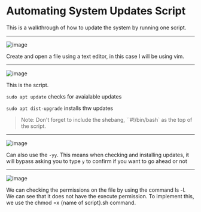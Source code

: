 # Automating System Updates Script

 This is a walkthrough of how to update the system by running one script.
 
 ---
 
 ![image](https://user-images.githubusercontent.com/107522496/197343906-490afd91-bf95-43f4-8a8a-24660a5390c2.png)

 Create and open a file using a text editor, in this case I will be using vim.
 
 ---
 
![image](https://user-images.githubusercontent.com/107522496/197344187-a99e0cf7-3911-48ff-840a-2fae10cedd13.png)

 This is the script.
 
 `sudo apt update` checks for avaialable updates
 
 `sudo apt dist-upgrade` installs thw updates
 
 > Note: Don't forget to include the shebang, ``#!/bin/bash` as the top of the script.  

---

![image](https://user-images.githubusercontent.com/107522496/197344227-dc2f08b9-bc20-4a01-8c08-773d0e66426a.png)

Can also use the `-yy`. This means when checking and installing updates, it will bypass asking you to type `y` to confirm if you want to go ahead or not 

---

![image](https://user-images.githubusercontent.com/107522496/197344348-e1cef23d-9dcd-4540-a42f-e8f6bbe61945.png)

We can checking the permissions on the file by using the command ls -l. 
We can see that it does not have the execute permission. To implement this, we use the chmod =x {name of script}.sh command.

















